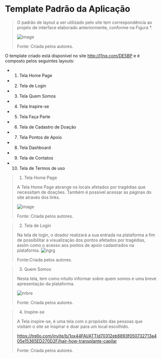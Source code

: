 # Template Padrão da Aplicação

> O padrão de layout a ser utilizado pelo site tem correspondência ao projeto de interface elaborado anteriormente, conforme na Figura *. 
>
> ![image](https://user-images.githubusercontent.com/102244252/193481968-e550a1ac-8d7c-4a74-a505-5fb912b42ca6.png)
>
>Fonte: Criada pelos autores.

O template criado está disponível no site http://l1nq.com/DE5BP e é composto pelos seguintes layouts:  

- 1. Tela Home Page 
- 2. Tela de Login 
- 3. Tela Quem Somos  
- 4. Tela Inspire-se 
- 5. Tela Faça Parte  
- 6. Tela de Cadastro de Doação 
- 7. Tela Pontos de Apoio 
- 8. Tela Dashboard 
- 9. Tela de Contatos 
- 10. Tela de Termos de uso


> 1. Tela Home Page
> 
> A Tela Home Page abrange os locais afetados por tragédias que necessitam de doações. Também é possível acessar as páginas do site através dos links. 
> 
>![image](https://user-images.githubusercontent.com/102244252/193482048-a9e46293-423f-48bc-ad0c-30f48c23f36a.png)
>
>Fonte: Criada pelos autores.

>2. Tela de Login 
>
> Na tela de login, o doador realizará a sua entrada na plataforma a fim de possibilitar a visualização dos pontos afetados por tragédias, assim como o acesso aos pontos de apoio cadastrados na plataforma. 
> ![ngrg](https://user-images.githubusercontent.com/102244252/198902022-787f0d6e-254f-4457-9398-c373dc56584f.png)
> 
>Fonte:Criada pelos autores.

>3. Quem Somos
>
>Nesta tela, tem como intuito informar sobre quem somos e uma breve apresentação da plataforma.  
>
>![nrbre](https://user-images.githubusercontent.com/102244252/198902090-9960303e-626a-41f7-880c-765ff34eed36.png)
>
>Fonte: Criada pelos autores.

>4. Inspire-se 
>
>A Tela inspire-se, é uma tela com o propósito das pessoas que visitam o site se inspirar e doar para um local escolhido. 
>
>https://trello.com/invite/b/1ox44FAI/ATTId70312eb6893f050732713a405e15365ED270D2F/hair-how-transplante-capilar
>
>Fonte: Criada pelos autores.

 
